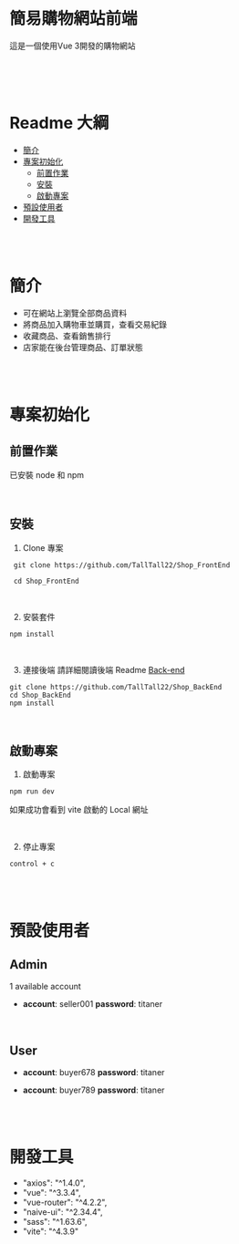 # 簡易購物網站前端

這是一個使用Vue 3開發的購物網站

<br>
<br>
<br>

# Readme 大綱
- [簡介](#簡介)
- [專案初始化](#專案初始化)
  - [前置作業](#前置作業)
  - [安裝](#安裝)
  - [啟動專案](#啟動專案)
- [預設使用者](#預設使用者)
- [開發工具](#開發工具)

<br>
<br>

# 簡介
- 可在網站上瀏覽全部商品資料
- 將商品加入購物車並購買，查看交易紀錄
- 收藏商品、查看銷售排行
- 店家能在後台管理商品、訂單狀態 

<br>
<br>

# 專案初始化
## **前置作業**
已安裝 node 和 npm

<br>

## **安裝**
1. Clone 專案
```
 git clone https://github.com/TallTall22/Shop_FrontEnd

 cd Shop_FrontEnd
```

<br/>

2. 安裝套件
```
npm install
```

<br/>

3.  連接後端
請詳細閱讀後端 Readme [Back-end](https://github.com/TallTall22/Shop_BackEnd) 
```
git clone https://github.com/TallTall22/Shop_BackEnd
cd Shop_BackEnd
npm install
```



<br/>

## **啟動專案**

1. 啟動專案
```
npm run dev
```

如果成功會看到 vite 啟動的 Local 網址

<br>

2. 停止專案
```
control + c
```
<br/>
<br/>

# 預設使用者

## **Admin**
1 available account

* **account**: seller001
  **password**: titaner

<br/>

## **User**

* **account**: buyer678 
  **password**: titaner

* **account**: buyer789
  **password**: titaner



<br/>
<br/>

# 開發工具
- "axios": "^1.4.0",
- "vue": "^3.3.4",
- "vue-router": "^4.2.2",
- "naive-ui": "^2.34.4",
- "sass": "^1.63.6",
- "vite": "^4.3.9"
<br>
<br>



